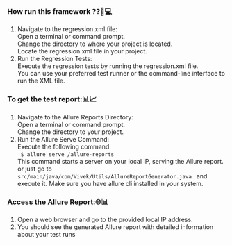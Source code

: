 ### How run this framework ??🏁💻   
1. Navigate to the regression.xml file:  
   Open a terminal or command prompt.  
   Change the directory to where your project is located.  
   Locate the regression.xml file in your project.  
2. Run the Regression Tests:  
   Execute the regression tests by running the regression.xml file.  
   You can use your preferred test runner or the command-line interface to run the XML file.  
   
### To get the test report:📊📈   
1. Navigate to the Allure Reports Directory:  
   Open a terminal or command prompt.  
   Change the directory to your project.  
2. Run the Allure Serve Command:  
   Execute the following command:  
   ```  $ allure serve /allure-reports ```  
   This command starts a server on your local IP, serving the Allure report.
   or just go to  ```src/main/java/com/Vivek/Utils/AllureReportGenerator.java ```
   and execute it.
   Make sure you have allure cli installed in your system.  

### Access the Allure Report:🌐📊  
1. Open a web browser and go to the provided local IP address.  
2. You should see the generated Allure report with detailed information about your test runs  
